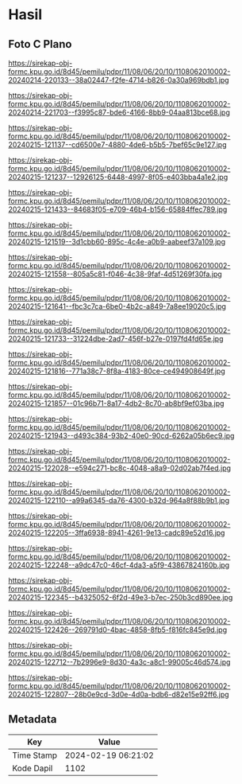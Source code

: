 # Hasil

## Foto C Plano

https://sirekap-obj-formc.kpu.go.id/8d45/pemilu/pdpr/11/08/06/20/10/1108062010002-20240214-220133--38a02447-f2fe-4714-b826-0a30a969bdb1.jpg

https://sirekap-obj-formc.kpu.go.id/8d45/pemilu/pdpr/11/08/06/20/10/1108062010002-20240214-221703--f3995c87-bde6-4166-8bb9-04aa813bce68.jpg

https://sirekap-obj-formc.kpu.go.id/8d45/pemilu/pdpr/11/08/06/20/10/1108062010002-20240215-121137--cd6500e7-4880-4de6-b5b5-7bef65c9e127.jpg

https://sirekap-obj-formc.kpu.go.id/8d45/pemilu/pdpr/11/08/06/20/10/1108062010002-20240215-121237--12926125-6448-4997-8f05-e403bba4a1e2.jpg

https://sirekap-obj-formc.kpu.go.id/8d45/pemilu/pdpr/11/08/06/20/10/1108062010002-20240215-121433--84683f05-e709-46b4-b156-65884ffec789.jpg

https://sirekap-obj-formc.kpu.go.id/8d45/pemilu/pdpr/11/08/06/20/10/1108062010002-20240215-121519--3d1cbb60-895c-4c4e-a0b9-aabeef37a109.jpg

https://sirekap-obj-formc.kpu.go.id/8d45/pemilu/pdpr/11/08/06/20/10/1108062010002-20240215-121558--805a5c81-f046-4c38-9faf-4d51269f30fa.jpg

https://sirekap-obj-formc.kpu.go.id/8d45/pemilu/pdpr/11/08/06/20/10/1108062010002-20240215-121641--fbc3c7ca-6be0-4b2c-a849-7a8ee19020c5.jpg

https://sirekap-obj-formc.kpu.go.id/8d45/pemilu/pdpr/11/08/06/20/10/1108062010002-20240215-121733--31224dbe-2ad7-456f-b27e-0197fd4fd65e.jpg

https://sirekap-obj-formc.kpu.go.id/8d45/pemilu/pdpr/11/08/06/20/10/1108062010002-20240215-121816--771a38c7-8f8a-4183-80ce-ce494908649f.jpg

https://sirekap-obj-formc.kpu.go.id/8d45/pemilu/pdpr/11/08/06/20/10/1108062010002-20240215-121857--01c96b71-8a17-4db2-8c70-ab8bf9ef03ba.jpg

https://sirekap-obj-formc.kpu.go.id/8d45/pemilu/pdpr/11/08/06/20/10/1108062010002-20240215-121943--d493c384-93b2-40e0-90cd-6262a05b6ec9.jpg

https://sirekap-obj-formc.kpu.go.id/8d45/pemilu/pdpr/11/08/06/20/10/1108062010002-20240215-122028--e594c271-bc8c-4048-a8a9-02d02ab7f4ed.jpg

https://sirekap-obj-formc.kpu.go.id/8d45/pemilu/pdpr/11/08/06/20/10/1108062010002-20240215-122110--a99a6345-da76-4300-b32d-964a8f88b9b1.jpg

https://sirekap-obj-formc.kpu.go.id/8d45/pemilu/pdpr/11/08/06/20/10/1108062010002-20240215-122205--3ffa6938-8941-4261-9e13-cadc89e52d16.jpg

https://sirekap-obj-formc.kpu.go.id/8d45/pemilu/pdpr/11/08/06/20/10/1108062010002-20240215-122248--a9dc47c0-46cf-4da3-a5f9-43867824160b.jpg

https://sirekap-obj-formc.kpu.go.id/8d45/pemilu/pdpr/11/08/06/20/10/1108062010002-20240215-122345--b4325052-6f2d-49e3-b7ec-250b3cd890ee.jpg

https://sirekap-obj-formc.kpu.go.id/8d45/pemilu/pdpr/11/08/06/20/10/1108062010002-20240215-122426--269791d0-4bac-4858-8fb5-f816fc845e9d.jpg

https://sirekap-obj-formc.kpu.go.id/8d45/pemilu/pdpr/11/08/06/20/10/1108062010002-20240215-122712--7b2996e9-8d30-4a3c-a8c1-99005c46d574.jpg

https://sirekap-obj-formc.kpu.go.id/8d45/pemilu/pdpr/11/08/06/20/10/1108062010002-20240215-122807--28b0e9cd-3d0e-4d0a-bdb6-d82e15e92ff6.jpg


## Metadata

| Key        | Value               |
| ---------- | ------------------- |
| Time Stamp | 2024-02-19 06:21:02 |
| Kode Dapil | 1102                |



